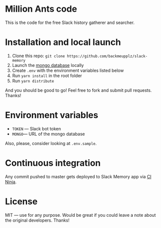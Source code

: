 # Million Ants code

This is the code for the free Slack history gatherer and searcher.

# Installation and local launch

1. Clone this repo: `git clone https://github.com/backmeupplz/slack-memory`
2. Launch the [mongo database](https://www.mongodb.com/) locally
3. Create `.env` with the environment variables listed below
4. Run `yarn install` in the root folder
5. Run `yarn distribute`

And you should be good to go! Feel free to fork and submit pull requests. Thanks!

# Environment variables

- `TOKEN` — Slack bot token
- `MONGO`— URL of the mongo database

Also, please, consider looking at `.env.sample`.

# Continuous integration

Any commit pushed to master gets deployed to Slack Memory app via [CI Ninja](https://github.com/backmeupplz/ci-ninja).

# License

MIT — use for any purpose. Would be great if you could leave a note about the original developers. Thanks!
